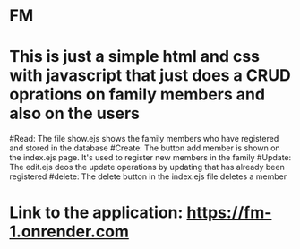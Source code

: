 # FM
# This is just a simple html and css with javascript that just does a CRUD oprations on family members and also on the users
#Read: The file show.ejs shows the family members who have registered and stored in the database
#Create: The button add member is shown on the index.ejs page. It's used to register new members in the family
#Update: The edit.ejs deos the update operations by updating that has already been registered
#delete: The delete button in the index.ejs file deletes a member
# Link to the application: https://fm-1.onrender.com


